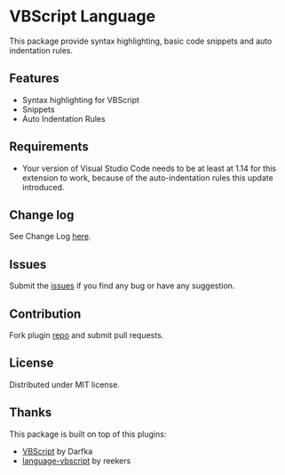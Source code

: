 # VBScript Language

This package provide syntax highlighting, basic code snippets and auto indentation rules.

## Features

- Syntax highlighting for VBScript
- Snippets
- Auto Indentation Rules

## Requirements

- Your version of Visual Studio Code needs to be at least at 1.14 for this extension to work, because of the auto-indentation rules this update introduced.

## Change log

See Change Log [here](https://github.com/karb0f0s/vscode-vbscript/blob/master/CHANGELOG.md).

## Issues

Submit the [issues](https://github.com/karb0f0s/vscode-vbscript/issues) if you find any bug or have any suggestion.

## Contribution

Fork plugin [repo](https://github.com/karb0f0s/vscode-vbscript/tree/master) and submit pull requests.

## License

Distributed under MIT license.

## Thanks

This package is built on top of this plugins:

- [VBScript](https://marketplace.visualstudio.com/items?itemName=Darfka.vbscript) by Darfka
- [language-vbscript](https://atom.io/packages/language-vbscript) by  reekers